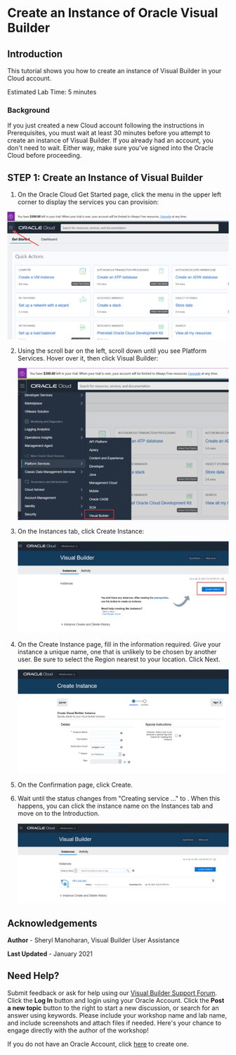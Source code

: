 # Create an Instance of Oracle Visual Builder  

## Introduction

This tutorial shows you how to create an instance of Visual Builder in your Cloud account.

Estimated Lab Time:  5 minutes

### Background

If you just created a new Cloud account following the instructions in Prerequisites, you must wait at least 30 minutes before you attempt to create an instance of Visual Builder.  If you already had an account, you don't need to wait.  Either way, make sure you've signed into the Oracle Cloud before proceeding.

## **STEP 1**: Create an Instance of Visual Builder

1.  On the Oracle Cloud Get Started page, click the menu in the upper left corner to display the services you can provision:

![](./images/hamburger.png)

2.  Using the scroll bar on the left, scroll down until you see Platform Services.  Hover over it, then click Visual Builder:

    ![](./images/platform.png)

3.  On the Instances tab, click Create Instance:

    ![](./images/create_instance.png)


4.  On the Create Instance page, fill in the information required.  Give your instance a unique name, one that is unlikely to be chosen by another user.  Be sure to select the Region nearest to your location.  Click Next.

    ![](./images/detail.png)

5. On the Confirmation page, click Create.  

6.  Wait until the status changes from "Creating service ..."  to  .  When this happens, you can click the instance name on the Instances tab and move on to the Introduction.

    ![](./images/status.png)


## Acknowledgements
**Author** - Sheryl Manoharan, Visual Builder User Assistance

**Last Updated** - January 2021

## Need Help?
Submit feedback or ask for help using our [Visual Builder Support Forum](https://cloudcustomerconnect.oracle.com/resources/e610f4723c/summary). Click the **Log In** button and login using your Oracle Account. Click the **Post a new topic** button to the right to start a new discussion, or search for an answer using keywords.  Please include your workshop name and lab name, and include screenshots and attach files if needed.  Here's your chance to engage directly with the author of the workshop!


If you do not have an Oracle Account, click [here](https://profile.oracle.com/myprofile/account/create-account.jspx) to create one.
